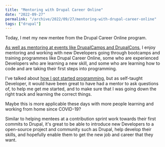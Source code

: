 ```yaml
---
title: "Mentoring with Drupal Career Online"
date: "2022-09-27"
permalink: "/archive/2022/09/27/mentoring-with-drupal-career-online"
tags: ["drupal"]
---
```


Today, I met my new mentee from the Drupal Career Online program.

[As well as mentoring at events like DrupalCamps and DrupalCons]({{site.url}}/archive/2022/09/21/being-drupal-contribution-mentor), I enjoy mentoring and working with new Developers going through bootcamps and training programmes like Drupal Career Online, some who are experienced Developers who are learning a new skill, and some who are learning how to code and are taking their first steps into programming.

I've talked about [how I got started programming]({{site.url}}/archive/2022-08-28/how-started-programming), but as self-taught Developer, it would have been great to have had a mentor to ask questions of, to help me get me started, and to make sure that I was going down the right track and learning the correct things.

Maybe this is more applicable these days with more people learning and working from home since COVID-19?

Similar to helping mentees at a contribution sprint work towards their first commits to Drupal, it's great to be able to introduce new Developers to a open-source project and community such as Drupal, help develop their skills, and hopefully enable them to get the new job and career that they want.
